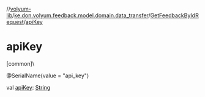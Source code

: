 //[volyum-lib](../../../index.md)/[ke.don.volyum.feedback.model.domain.data_transfer](../index.md)/[GetFeedbackByIdRequest](index.md)/[apiKey](api-key.md)

# apiKey

[common]\

@SerialName(value = &quot;api_key&quot;)

val [apiKey](api-key.md): [String](https://kotlinlang.org/api/core/kotlin-stdlib/kotlin/-string/index.html)